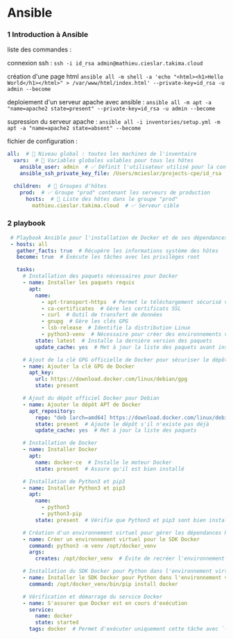 # Ansible

### 1 Introduction à Ansible

liste des commandes : 

connexion ssh : `ssh -i id_rsa admin@mathieu.cieslar.takima.cloud `

création d'une page html `ansible all -m shell -a 'echo "<html><h1>Hello World</h1></html>" > /var/www/html/index.html' --private-key=id_rsa -u admin --become`

deploiement d'un serveur apache avec ansible :
`ansible all -m apt -a "name=apache2 state=present" --private-key=id_rsa -u admin --become`

supression du serveur apache : `ansible all -i inventories/setup.yml -m apt -a "name=apache2 state=absent" --become`

fichier de configuration :
```yaml 
all:  # 🔹 Niveau global : toutes les machines de l'inventaire
  vars:  # 🔹 Variables globales valables pour tous les hôtes
    ansible_user: admin  # ✅ Définit l'utilisateur utilisé pour la connexion SSH
    ansible_ssh_private_key_file: /Users/mcieslar/projects-cpe/id_rsa  # ✅ Clé SSH privée utilisée pour l'authentification

  children:  # 🔹 Groupes d'hôtes
    prod:  # ✅ Groupe "prod" contenant les serveurs de production
      hosts:  # 🔹 Liste des hôtes dans le groupe "prod"
        mathieu.cieslar.takima.cloud  # ✅ Serveur cible

```

### 2 playbook 
    
 ```yaml 
  # Playbook Ansible pour l'installation de Docker et de ses dépendances sur toutes les machines ciblées
  - hosts: all
    gather_facts: true  # Récupère les informations système des hôtes
    become: true  # Exécute les tâches avec les privilèges root

    tasks:
      # Installation des paquets nécessaires pour Docker
      - name: Installer les paquets requis
        apt:
          name:
            - apt-transport-https  # Permet le téléchargement sécurisé via HTTPS
            - ca-certificates  # Gère les certificats SSL
            - curl  # Outil de transfert de données
            - gnupg  # Gère les clés GPG
            - lsb-release  # Identifie la distribution Linux
            - python3-venv  # Nécessaire pour créer des environnements virtuels Python
          state: latest  # Installe la dernière version des paquets
          update_cache: yes  # Met à jour la liste des paquets avant installation

      # Ajout de la clé GPG officielle de Docker pour sécuriser le dépôt
      - name: Ajouter la clé GPG de Docker
        apt_key:
          url: https://download.docker.com/linux/debian/gpg
          state: present

      # Ajout du dépôt officiel Docker pour Debian
      - name: Ajouter le dépôt APT de Docker
        apt_repository:
          repo: "deb [arch=amd64] https://download.docker.com/linux/debian {{ ansible_facts['distribution_release'] }} stable"
          state: present  # Ajoute le dépôt s'il n'existe pas déjà
          update_cache: yes  # Met à jour la liste des paquets

      # Installation de Docker
      - name: Installer Docker
        apt:
          name: docker-ce  # Installe le moteur Docker
          state: present  # Assure qu'il est bien installé

      # Installation de Python3 et pip3
      - name: Installer Python3 et pip3
        apt:
          name:
            - python3
            - python3-pip
          state: present  # Vérifie que Python3 et pip3 sont bien installés

      # Création d'un environnement virtuel pour gérer les dépendances Python liées à Docker
      - name: Créer un environnement virtuel pour le SDK Docker
        command: python3 -m venv /opt/docker_venv
        args:
          creates: /opt/docker_venv  # Évite de recréer l'environnement si le dossier existe déjà

      # Installation du SDK Docker pour Python dans l'environnement virtuel
      - name: Installer le SDK Docker pour Python dans l'environnement virtuel
        command: /opt/docker_venv/bin/pip install docker

      # Vérification et démarrage du service Docker
      - name: S'assurer que Docker est en cours d'exécution
        service:
          name: docker
          state: started
        tags: docker  # Permet d'exécuter uniquement cette tâche avec `--tags docker`

  ```
